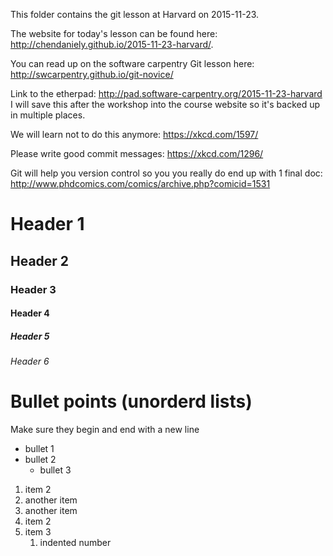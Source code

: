 This folder contains the git lesson at Harvard on 2015-11-23.

The website for today's lesson can be found here: http://chendaniely.github.io/2015-11-23-harvard/.

You can read up on the software carpentry Git lesson here: http://swcarpentry.github.io/git-novice/

Link to the etherpad: http://pad.software-carpentry.org/2015-11-23-harvard
I will save this after the workshop into the course website so it's backed up in multiple places.

We will learn not to do this anymore: https://xkcd.com/1597/

Please write good commit messages: https://xkcd.com/1296/

Git will help you version control so you you really do end up with 1 final doc: http://www.phdcomics.com/comics/archive.php?comicid=1531

# Header 1
## Header 2
### Header 3
#### Header 4
##### Header 5
###### Header 6

# Bullet points (unorderd lists)
Make sure they begin and end with a new line

- bullet 1
- bullet 2
    - bullet 3

1. item 2
1. another item
1. another item
2. item 2
3. item 3
    1. indented number
